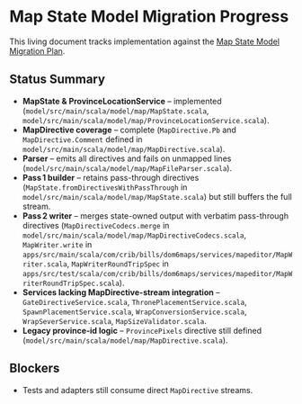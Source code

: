 # Map State Model Migration Progress


This living document tracks implementation against the [Map State Model Migration Plan](map_state_model_migration.md).

## Status Summary
- **MapState & ProvinceLocationService** – implemented (`model/src/main/scala/model/map/MapState.scala`, `model/src/main/scala/model/map/ProvinceLocationService.scala`).
- **MapDirective coverage** – complete (`MapDirective.Pb` and `MapDirective.Comment` defined in `model/src/main/scala/model/map/MapDirective.scala`).
- **Parser** – emits all directives and fails on unmapped lines (`model/src/main/scala/model/map/MapFileParser.scala`).
- **Pass 1 builder** – retains pass-through directives (`MapState.fromDirectivesWithPassThrough` in `model/src/main/scala/model/map/MapState.scala`) but still buffers the full stream.
- **Pass 2 writer** – merges state-owned output with verbatim pass-through directives (`MapDirectiveCodecs.merge` in `model/src/main/scala/model/map/MapDirectiveCodecs.scala`, `MapWriter.write` in `apps/src/main/scala/com/crib/bills/dom6maps/services/mapeditor/MapWriter.scala`, `MapWriterRoundTripSpec` in `apps/src/test/scala/com/crib/bills/dom6maps/services/mapeditor/MapWriterRoundTripSpec.scala`).
- **Services lacking MapDirective-stream integration** – `GateDirectiveService.scala`, `ThronePlacementService.scala`, `SpawnPlacementService.scala`, `WrapConversionService.scala`, `WrapSeverService.scala`, `MapSizeValidator.scala`.
- **Legacy province-id logic** – `ProvincePixels` directive still defined (`model/src/main/scala/model/map/MapDirective.scala`).

## Blockers
- Tests and adapters still consume direct `MapDirective` streams.
